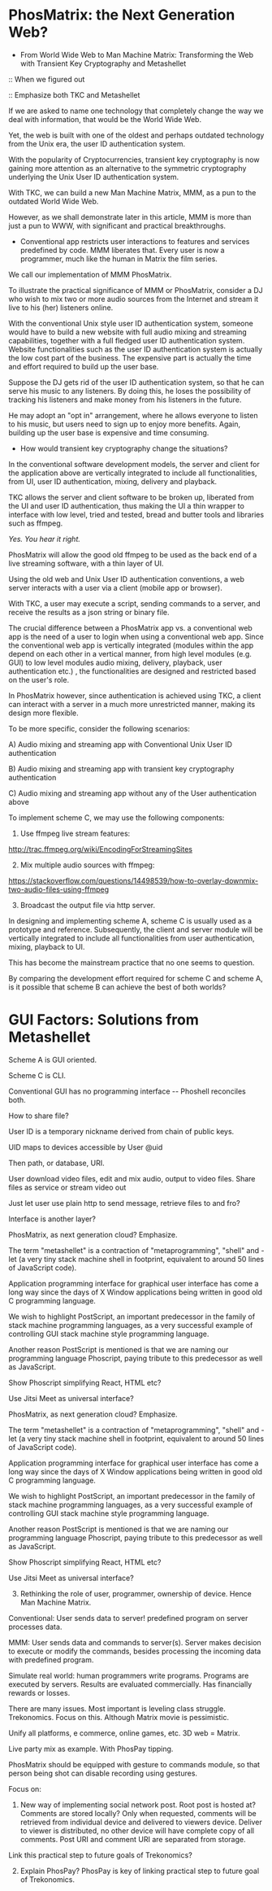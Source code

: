 # PhosMatrix: the Next Generation Web?

- From World Wide Web to Man Machine Matrix: Transforming the Web with Transient Key Cryptography and Metashellet

:: When we figured out 

:: Emphasize both TKC and Metashellet

If we are asked to name one technology that completely change the way we deal with information, that would be the World Wide Web.

Yet, the web is built with one of the oldest and perhaps outdated technology from the Unix era, the user ID authentication system.

With the popularity of Cryptocurrencies, transient key cryptography is now gaining more attention as an alternative to the symmetric cryptography underlying the Unix User ID authentication system.

With TKC, we can build a new Man Machine Matrix, MMM, as a pun to the outdated World Wide Web.

However, as we shall demonstrate later in this article, MMM is more than just a pun to WWW, with significant and practical breakthroughs. 

- Conventional app restricts user interactions to features and services predefined by code. MMM liberates that. Every user is now a programmer, much like the human in Matrix the film series. 

We call our implementation of MMM PhosMatrix.

To illustrate the practical significance of MMM or PhosMatrix, consider a DJ who wish to mix two or more audio sources from the Internet and stream it live to his (her) listeners online.

With the conventional Unix style user ID authentication system, someone would have to build a new website with full audio mixing and streaming capabilities, together with a full fledged user ID authentication system. Website functionalities such as the user ID authentication system is actually the low cost part of the business. The expensive part is actually the time and effort required to build up the user base.

Suppose the DJ gets rid of the user ID authentication system, so that he can serve his music to any listeners. By doing this, he loses the possibility of tracking his listeners and make money from his listeners in the future. 

He may adopt an "opt in" arrangement, where he allows everyone to listen to his music, but users need to sign up to enjoy more benefits. Again, building up the user base is expensive and time consuming. 

- How would transient key cryptography change the situations?

In the conventional software development models, the server and client for the application above are vertically integrated to include all functionalities, from UI, user ID authentication, mixing, delivery and playback. 

TKC allows the server and client software to be broken up, liberated from the UI and user ID authentication, thus making the UI a thin wrapper to interface with low level, tried and tested, bread and butter tools and libraries such as ffmpeg.

_Yes. You hear it right._

PhosMatrix will allow the good old ffmpeg to be used as the back end of a live streaming software, with a thin layer of UI. 

Using the old web and Unix User ID authentication conventions, a web server interacts with a user via a client (mobile app or browser).

With TKC, a user may execute a script, sending commands to a server, and receive the results as a json string or binary file.

The crucial difference between a PhosMatrix app vs. a conventional web app is the need of a user to login when using a conventional web app. Since the conventional web app is vertically integrated (modules within the app depend on each other in a vertical manner, from high level modules (e.g. GUI) to low level modules audio mixing, delivery, playback, user authentication etc.) , the functionalities are designed and restricted based on the user's role.

In PhosMatrix however, since authentication is achieved using TKC, a client can interact with a server in a much more unrestricted manner, making its design more flexible.

To be more specific, consider the following scenarios:

A) Audio mixing and streaming app with Conventional Unix User ID authentication

B) Audio mixing and streaming app with transient key cryptography  authentication

C) Audio mixing and streaming app without any of the User authentication above

To implement scheme C, we may use the following components:

1. Use ffmpeg live stream features:

http://trac.ffmpeg.org/wiki/EncodingForStreamingSites

2. Mix multiple audio sources with ffmpeg:

https://stackoverflow.com/questions/14498539/how-to-overlay-downmix-two-audio-files-using-ffmpeg

3. Broadcast the output file via http server.

In designing and implementing scheme A, scheme C is usually used as a prototype and reference. Subsequently, the client and server module will be vertically integrated to include all functionalities from user authentication, mixing, playback to UI.

This has become the mainstream practice that no one seems to question. 

By comparing the development effort required for scheme C and scheme A, is it possible that scheme B can achieve the best of both worlds?


# GUI Factors: Solutions from Metashellet

Scheme A is GUI oriented.

Scheme C is CLI.

Conventional GUI has no programming interface -- Phoshell reconciles both.

How to share file?

User ID is a temporary nickname derived from chain of public keys.

UID maps to devices accessible by User @uid 

Then path, or database, URI.

User download video files, edit and mix audio, output to video files. Share files as service or stream video out

Just let user use plain http to send message, retrieve files to and fro?

Interface is another layer?

PhosMatrix, as next generation cloud? Emphasize. 

The term "metashellet" is a contraction of "metaprogramming", "shell" and -let (a very tiny stack machine shell in footprint, equivalent to around 50 lines of JavaScript code).

Application programming interface for graphical user interface has come a long way since the days of X Window applications being written in good old C programming language. 

We wish to highlight PostScript, an important predecessor in the family of stack machine programming languages, as a very successful example of controlling GUI stack machine style programming language. 

Another reason PostScript is mentioned is that we are naming our programming language Phoscript, paying tribute to this predecessor as well as JavaScript.

Show Phoscript simplifying React, HTML etc?

Use Jitsi Meet as universal interface?


PhosMatrix, as next generation cloud? Emphasize. 

The term "metashellet" is a contraction of "metaprogramming", "shell" and -let (a very tiny stack machine shell in footprint, equivalent to around 50 lines of JavaScript code).

Application programming interface for graphical user interface has come a long way since the days of X Window applications being written in good old C programming language. 

We wish to highlight PostScript, an important predecessor in the family of stack machine programming languages, as a very successful example of controlling GUI stack machine style programming language. 

Another reason PostScript is mentioned is that we are naming our programming language Phoscript, paying tribute to this predecessor as well as JavaScript.

Show Phoscript simplifying React, HTML etc?

Use Jitsi Meet as universal interface?

3. Rethinking the role of user, programmer, ownership of device. Hence Man Machine Matrix. 

Conventional: User sends data to server! predefined program on server processes data.

MMM: User sends data and commands to server(s). Server makes decision to execute or modify the commands, besides processing the incoming data with predefined program.

Simulate real world: human programmers write programs. Programs are executed by servers. Results are evaluated commercially. Has financially rewards or losses.

There are many issues. Most important is leveling class struggle. Trekonomics. Focus on this. Although Matrix movie is pessimistic. 

Unify all platforms, e commerce, online games, etc. 3D web = Matrix.

Live party mix as example. With PhosPay tipping.

PhosMatrix should be equipped with gesture to commands module, so that person being shot can disable recording using gestures. 

Focus on:

1. New way of implementing social network post. Root post is hosted at? Comments are stored locally? Only when requested, comments will be retrieved from individual device and delivered to viewers device. Deliver to viewer is distributed, no other device will have complete copy of all comments. Post URI and comment URI are separated from storage.

Link this practical step to future goals of Trekonomics?

2. Explain PhosPay? PhosPay is key of linking practical step to future goal of Trekonomics. 




 

